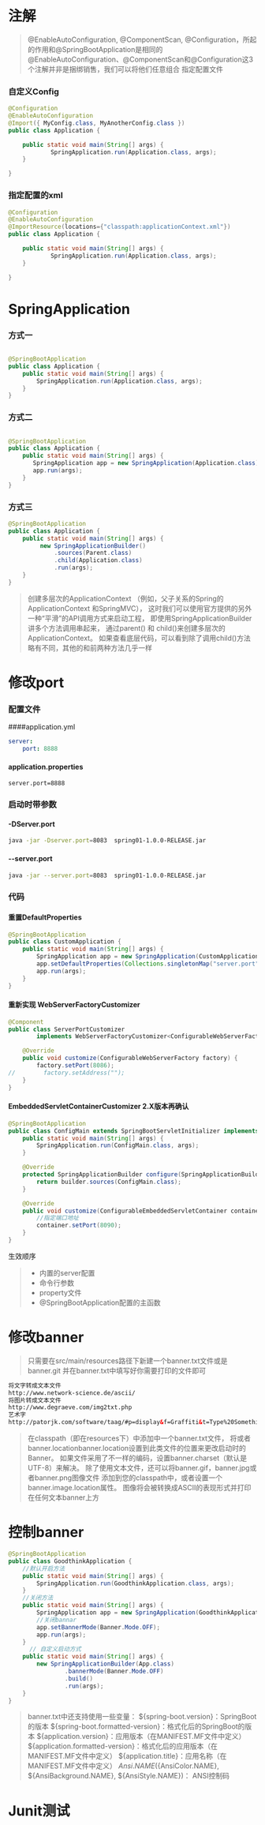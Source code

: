 # 注解
> @EnableAutoConfiguration, @ComponentScan, @Configuration，所起的作用和@SpringBootApplication是相同的
>@EnableAutoConfiguration、@ComponentScan和@Configuration这3个注解并非是捆绑销售，我们可以将他们任意组合
指定配置文件
### 自定义Config
```java
@Configuration
@EnableAutoConfiguration
@Import({ MyConfig.class, MyAnotherConfig.class })
public class Application {

    public static void main(String[] args) {
            SpringApplication.run(Application.class, args);
    }

}
```
### 指定配置的xml
```java
@Configuration
@EnableAutoConfiguration
@ImportResource(locations={"classpath:applicationContext.xml"})
public class Application {

    public static void main(String[] args) {
            SpringApplication.run(Application.class, args);
    }

}
```
# SpringApplication
### 方式一
```java

@SpringBootApplication 
public class Application {
    public static void main(String[] args) {
        SpringApplication.run(Application.class, args);
    }
}
```
### 方式二
```java

@SpringBootApplication 
public class Application {
    public static void main(String[] args) {
       SpringApplication app = new SpringApplication(Application.class);
       app.run(args);
    }
}
```
### 方式三
```java
@SpringBootApplication 
public class Application {
    public static void main(String[] args) {
         new SpringApplicationBuilder()
             .sources(Parent.class)
             .child(Application.class)
             .run(args);
    }
}
```
> 创建多层次的ApplicationContext （例如，父子关系的Spring的ApplicationContext 和SpringMVC），
> 这时我们可以使用官方提供的另外一种“平滑”的API调用方式来启动工程，
> 即使用SpringApplicationBuilder讲多个方法调用串起来，
> 通过parent() 和 child()来创建多层次的ApplicationContext。
> 如果查看底层代码，可以看到除了调用child()方法略有不同，其他的和前两种方法几乎一样
 

# 修改port
###  配置文件  
####application.yml
```yaml
server:
    port: 8888
```
#### application.properties
```properties
server.port=8888
```
### 启动时带参数
#### -DServer.port
```bash
java -jar -Dserver.port=8083  spring01-1.0.0-RELEASE.jar
```
#### --server.port
```bash
java -jar --server.port=8083  spring01-1.0.0-RELEASE.jar
```
### 代码 
#### 重置DefaultProperties
```java
@SpringBootApplication
public class CustomApplication {
    public static void main(String[] args) {
        SpringApplication app = new SpringApplication(CustomApplication.class);
        app.setDefaultProperties(Collections.singletonMap("server.port", "8083"));
        app.run(args);
    }
}
```
#### 重新实现 WebServerFactoryCustomizer
```java
@Component
public class ServerPortCustomizer
        implements WebServerFactoryCustomizer<ConfigurableWebServerFactory> {

    @Override
    public void customize(ConfigurableWebServerFactory factory) {
        factory.setPort(8086);
//        factory.setAddress("");
    }
}
```
#### EmbeddedServletContainerCustomizer 2.X版本再确认
```java
@SpringBootApplication
public class ConfigMain extends SpringBootServletInitializer implements EmbeddedServletContainerCustomizer {  
    public static void main(String[] args) {  
        SpringApplication.run(ConfigMain.class, args);  
    }  

    @Override  
    protected SpringApplicationBuilder configure(SpringApplicationBuilder builder) {  
        return builder.sources(ConfigMain.class);  
    }  

    @Override  
    public void customize(ConfigurableEmbeddedServletContainer container) {
        //指定端口地址
        container.setPort(8090);  
    }  
}
```
生效顺序
> + 内置的server配置
> + 命令行参数
> + property文件
> + @SpringBootApplication配置的主函数


# 修改banner
> 只需要在src/main/resources路径下新建一个banner.txt文件或是banner.git
> 并在banner.txt中填写好你需要打印的文件即可
```html
将文字转成文本文件
http://www.network-science.de/ascii/
将图片转成文本文件
http://www.degraeve.com/img2txt.php 
艺术字 
http://patorjk.com/software/taag/#p=display&f=Graffiti&t=Type%20Something%20
```
> 在classpath（即在resources下）中添加中一个banner.txt文件，
> 将或者banner.locationbanner.location设置到此类文件的位置来更改启动时的Banner。
> 如果文件采用了不一样的编码，设置banner.charset（默认是UTF-8）来解决。
> 除了使用文本文件，还可以将banner.gif，banner.jpg或者banner.png图像文件
> 添加到您的classpath中，或者设置一个banner.image.location属性。
> 图像将会被转换成ASCII的表现形式并打印在任何文本banner上方

# 控制banner
```java
@SpringBootApplication
public class GoodthinkApplication {
    //默认开启方法
    public static void main(String[] args) {
        SpringApplication.run(GoodthinkApplication.class, args);
    }
    //关闭方法
    public static void main(String[] args) {
        SpringApplication app = new SpringApplication(GoodthinkApplication.class);
        //关闭bannar
        app.setBannerMode(Banner.Mode.OFF);
        app.run(args);   
    }
      // 自定义启动方式
    public static void main(String[] args) {
        new SpringApplicationBuilder(App.class)
                .bannerMode(Banner.Mode.OFF)
                .build()
                .run(args);
    }
}
```
> banner.txt中还支持使用一些变量：
> ${spring-boot.version}：SpringBoot的版本
> ${spring-boot.formatted-version}：格式化后的SpringBoot的版本
> ${application.version}：应用版本（在MANIFEST.MF文件中定义）
> ${application.formatted-version}：格式化后的应用版本（在MANIFEST.MF文件中定义） 
> ${application.title}：应用名称（在MANIFEST.MF文件中定义）
> ${Ansi.NAME} (${AnsiColor.NAME}, ${AnsiBackground.NAME}, ${AnsiStyle.NAME})： ANSI控制码

# Junit测试